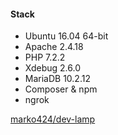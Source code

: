 #### Stack
* Ubuntu 16.04 64-bit
* Apache 2.4.18
* PHP 7.2.2
* Xdebug 2.6.0
* MariaDB 10.2.12
* Composer & npm
* ngrok

[marko424/dev-lamp](https://app.vagrantup.com/marko424/boxes/dev-lamp)
